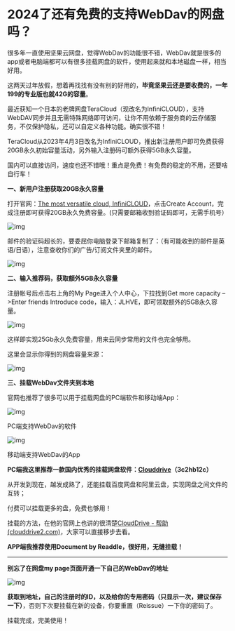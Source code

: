# 2024了还有免费的支持WebDav的网盘吗？

很多年一直使用坚果云网盘，觉得WebDav的功能很不错，WebDav就是很多的app或者电脑端都可以有很多挂载网盘的软件，使用起来就和本地磁盘一样，相当好用。

这两天过年放假，想着再找找有没有别的好用的，**毕竟坚果云还是要收费的，一年199的专业版也就42G的容量**。

最近获知一个日本的老牌网盘TeraCloud（现改名为InfiniCLOUD），支持WebDAV同步并且无需特殊网络即可访问，让你不用依赖于服务商的云存储服务，不仅保护隐私，还可以自定义各种功能。确实很不错！

TeraCloud从2023年4月3日改名为InfiniCLOUD，推出新注册用户即可免费获得20GB永久初始容量活动，另外输入注册码可额外获得5GB永久容量。

国内可以直接访问，速度也还不错哦！重点是免费！有免费的稳定的不用，还要啥自行车！

**一、新用户注册获取20GB永久容量**

打开官网：[The most versatile cloud, InfiniCLOUD](https://link.zhihu.com/?target=https%3A//infini-cloud.net/)，点击Create Account，完成注册即可获得20GB永久免费容量。(只需要邮箱收到验证码即可，无需手机号）

![img](https://pic2.zhimg.com/80/v2-9b9fa8fa5b66ab31daf7f7077abe572d_720w.webp)

邮件的验证码超长的，要委屈你电脑登录下邮箱复制了：（有可能收到的邮件是英语/日语），注意查收你们的广告/订阅文件夹里的邮件。

![img](https://pic1.zhimg.com/80/v2-ea3ccad4f726d819f0f9e3069b90f930_720w.webp)

**二、输入推荐码，获取额外5GB永久容量**

注册帐号后点击右上角的My Page进入个人中心，下拉找到Get more capacity –>Enter friends Introduce code，输入：JLHVE，即可领取额外的5GB永久容量。

![img](https://pic1.zhimg.com/80/v2-18abb5cad6ebbe5642c796901d8f29e0_720w.webp)

这样即实现25Gb永久免费容量，用来云同步常用的文件也完全够用。

这里会显示你得到的网盘容量来源：

![img](https://pic2.zhimg.com/80/v2-349e25b7a6fd8e82acf812826a079451_720w.webp)

**三、挂载WebDav文件夹到本地**

官网也推荐了很多可以用于挂载网盘的PC端软件和移动端App：

![img](https://pic1.zhimg.com/80/v2-4521297c70663ac526c08967782be514_720w.webp)

PC端支持WebDav的软件

![img](https://pic3.zhimg.com/80/v2-edabfa70036251064d9567d2330d423e_720w.webp)

移动端支持WebDav的App


**PC端我这里推荐一款国内优秀的挂载网盘软件：[Clouddrive](https://link.zhihu.com/?target=https%3A//www.clouddrive2.com/)（3c2hb12c）**

从开发到现在，越发成熟了，还能挂载百度网盘和阿里云盘，实现网盘之间文件的互转；

付费可以挂载更多的盘，免费也够用！

挂载的方法，在他的官网上也讲的很清楚[CloudDrive - 帮助 (clouddrive2.com)](https://link.zhihu.com/?target=https%3A//www.clouddrive2.com/help.html)，大家可以直接移步去看。

**APP端我推荐使用Document by Readdle，很好用，无缝挂载！**

------

**别忘了在网盘my page页面开通一下自己的WebDav的地址**

![img](https://pic3.zhimg.com/80/v2-28b0d7264a873188dd6b619e76addd22_720w.webp)

**获取到地址，自己的注册时的ID，以及给你的专用密码（只显示一次，建议保存一下）**，否则下次要挂载在新的设备，你要重置（Reissue）一下你的密码了。



挂载完成，完美使用！
